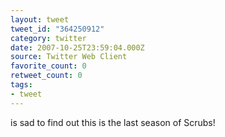 ```yaml
---
layout: tweet
tweet_id: "364250912"
category: twitter
date: 2007-10-25T23:59:04.000Z
source: Twitter Web Client
favorite_count: 0
retweet_count: 0
tags:
- tweet
---
```


is sad to find out this is the last season of Scrubs!
